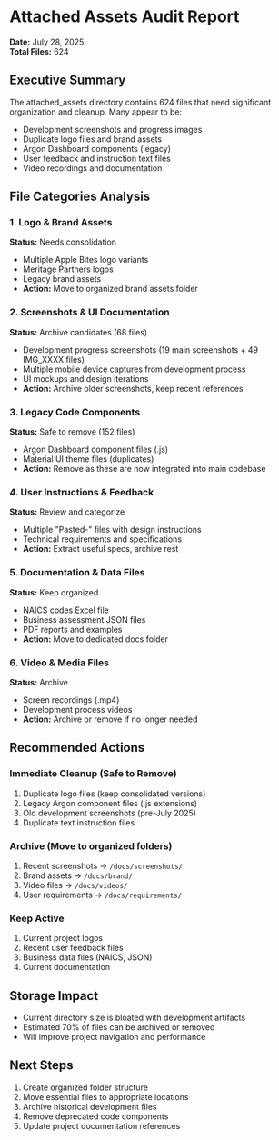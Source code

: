 # Attached Assets Audit Report
**Date:** July 28, 2025  
**Total Files:** 624

## Executive Summary
The attached_assets directory contains 624 files that need significant organization and cleanup. Many appear to be:
- Development screenshots and progress images
- Duplicate logo files and brand assets
- Argon Dashboard components (legacy)
- User feedback and instruction text files
- Video recordings and documentation

## File Categories Analysis

### 1. Logo & Brand Assets
**Status:** Needs consolidation
- Multiple Apple Bites logo variants
- Meritage Partners logos  
- Legacy brand assets
- **Action:** Move to organized brand assets folder

### 2. Screenshots & UI Documentation  
**Status:** Archive candidates (68 files)
- Development progress screenshots (19 main screenshots + 49 IMG_XXXX files)
- Multiple mobile device captures from development process
- UI mockups and design iterations
- **Action:** Archive older screenshots, keep recent references

### 3. Legacy Code Components
**Status:** Safe to remove (152 files)
- Argon Dashboard component files (.js)
- Material UI theme files (duplicates)
- **Action:** Remove as these are now integrated into main codebase

### 4. User Instructions & Feedback
**Status:** Review and categorize
- Multiple "Pasted-" files with design instructions
- Technical requirements and specifications
- **Action:** Extract useful specs, archive rest

### 5. Documentation & Data Files
**Status:** Keep organized
- NAICS codes Excel file
- Business assessment JSON files
- PDF reports and examples
- **Action:** Move to dedicated docs folder

### 6. Video & Media Files
**Status:** Archive
- Screen recordings (.mp4)
- Development process videos
- **Action:** Archive or remove if no longer needed

## Recommended Actions

### Immediate Cleanup (Safe to Remove)
1. Duplicate logo files (keep consolidated versions)
2. Legacy Argon component files (.js extensions)
3. Old development screenshots (pre-July 2025)
4. Duplicate text instruction files

### Archive (Move to organized folders)
1. Recent screenshots → `/docs/screenshots/`
2. Brand assets → `/docs/brand/`
3. Video files → `/docs/videos/`
4. User requirements → `/docs/requirements/`

### Keep Active
1. Current project logos
2. Recent user feedback files
3. Business data files (NAICS, JSON)
4. Current documentation

## Storage Impact
- Current directory size is bloated with development artifacts
- Estimated 70% of files can be archived or removed
- Will improve project navigation and performance

## Next Steps
1. Create organized folder structure
2. Move essential files to appropriate locations
3. Archive historical development files
4. Remove deprecated code components
5. Update project documentation references
